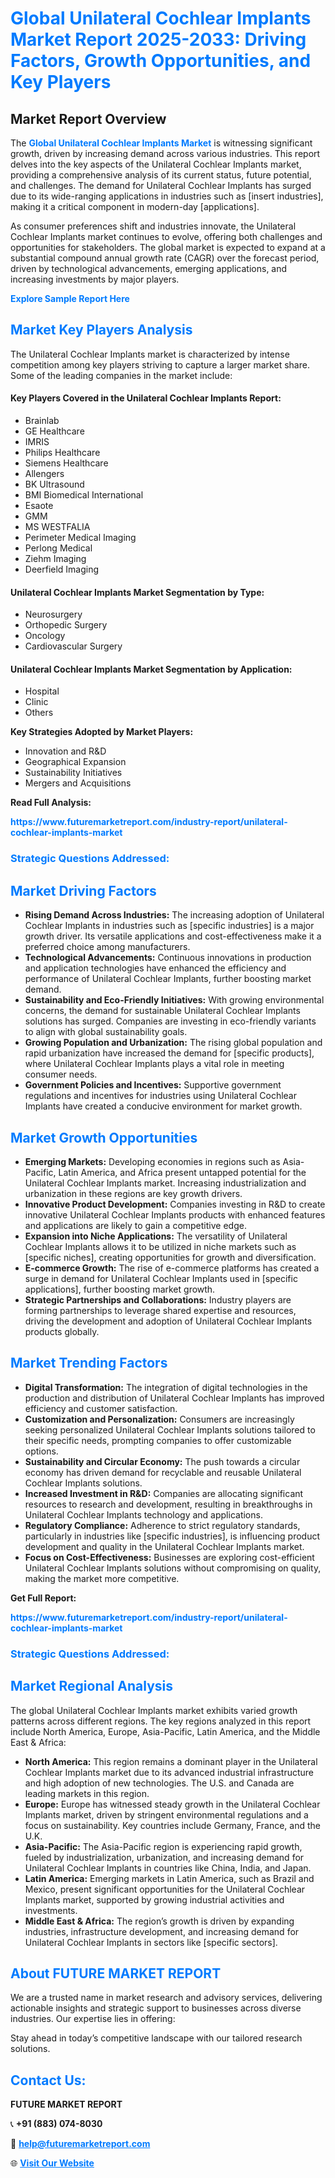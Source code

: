 <h1 style="color: #007BFF;">Global Unilateral Cochlear Implants Market Report 2025-2033: Driving Factors, Growth Opportunities, and Key Players</h1>

<section id="overview">
<h2>Market Report Overview</h2>
<p>The <a href="https://www.futuremarketreport.com/industry-report/unilateral-cochlear-implants-market" style="color: #007BFF; text-decoration: none;"><strong>Global Unilateral Cochlear Implants Market</strong></a> is witnessing significant growth, driven by increasing demand across various industries. This report delves into the key aspects of the Unilateral Cochlear Implants market, providing a comprehensive analysis of its current status, future potential, and challenges. The demand for Unilateral Cochlear Implants has surged due to its wide-ranging applications in industries such as [insert industries], making it a critical component in modern-day [applications].</p>
<p>As consumer preferences shift and industries innovate, the Unilateral Cochlear Implants market continues to evolve, offering both challenges and opportunities for stakeholders. The global market is expected to expand at a substantial compound annual growth rate (CAGR) over the forecast period, driven by technological advancements, emerging applications, and increasing investments by major players.</p>
</section>

<section id="overview">
<p><a href="https://www.futuremarketreport.com/request-sample/reportId=36068" style="color: #007BFF; text-decoration: none;"><strong>Explore Sample Report Here</strong></a></p>
</section>

<section id="key-players">
<h2 style="color: #007BFF;">Market Key Players Analysis</h2>
<p>The Unilateral Cochlear Implants market is characterized by intense competition among key players striving to capture a larger market share. Some of the leading companies in the market include:</p>
<h4>Key Players Covered in the Unilateral Cochlear Implants Report:</h4>
<ul><li>Brainlab</li><li>GE Healthcare</li><li>IMRIS</li><li>Philips Healthcare</li><li>Siemens Healthcare</li><li>Allengers</li><li>BK Ultrasound</li><li>BMI Biomedical International</li><li>Esaote</li><li>GMM</li><li>MS WESTFALIA</li><li>Perimeter Medical Imaging</li><li>Perlong Medical</li><li>Ziehm Imaging</li><li>Deerfield Imaging</li></ul>
<h4>Unilateral Cochlear Implants Market Segmentation by Type:</h4>
<ul><li>Neurosurgery</li><li>Orthopedic Surgery</li><li>Oncology</li><li>Cardiovascular Surgery</li></ul>

<h4>Unilateral Cochlear Implants Market Segmentation by Application:</h4>
<ul><li>Hospital</li><li>Clinic</li><li>Others</li></ul>
<p><strong>Key Strategies Adopted by Market Players:</strong></p>
<ul>
<li>Innovation and R&D</li>
<li>Geographical Expansion</li>
<li>Sustainability Initiatives</li>
<li>Mergers and Acquisitions</li>
</ul>
</section>

<section>
<p><strong>Read Full Analysis: </strong></p><a href="https://www.futuremarketreport.com/industry-report/unilateral-cochlear-implants-market" style="color: #007BFF; text-decoration: none;"><strong>https://www.futuremarketreport.com/industry-report/unilateral-cochlear-implants-market</strong></a>
<h3 style="color: #007BFF;">Strategic Questions Addressed:</h3>
</section>

<section id="driving-factors">
<h2 style="color: #007BFF;">Market Driving Factors</h2>
<ul>
<li><strong>Rising Demand Across Industries:</strong> The increasing adoption of Unilateral Cochlear Implants in industries such as [specific industries] is a major growth driver. Its versatile applications and cost-effectiveness make it a preferred choice among manufacturers.</li>
<li><strong>Technological Advancements:</strong> Continuous innovations in production and application technologies have enhanced the efficiency and performance of Unilateral Cochlear Implants, further boosting market demand.</li>
<li><strong>Sustainability and Eco-Friendly Initiatives:</strong> With growing environmental concerns, the demand for sustainable Unilateral Cochlear Implants solutions has surged. Companies are investing in eco-friendly variants to align with global sustainability goals.</li>
<li><strong>Growing Population and Urbanization:</strong> The rising global population and rapid urbanization have increased the demand for [specific products], where Unilateral Cochlear Implants plays a vital role in meeting consumer needs.</li>
<li><strong>Government Policies and Incentives:</strong> Supportive government regulations and incentives for industries using Unilateral Cochlear Implants have created a conducive environment for market growth.</li>
</ul>
</section>

<section id="growth-opportunities">
<h2 style="color: #007BFF;">Market Growth Opportunities</h2>
<ul>
<li><strong>Emerging Markets:</strong> Developing economies in regions such as Asia-Pacific, Latin America, and Africa present untapped potential for the Unilateral Cochlear Implants market. Increasing industrialization and urbanization in these regions are key growth drivers.</li>
<li><strong>Innovative Product Development:</strong> Companies investing in R&D to create innovative Unilateral Cochlear Implants products with enhanced features and applications are likely to gain a competitive edge.</li>
<li><strong>Expansion into Niche Applications:</strong> The versatility of Unilateral Cochlear Implants allows it to be utilized in niche markets such as [specific niches], creating opportunities for growth and diversification.</li>
<li><strong>E-commerce Growth:</strong> The rise of e-commerce platforms has created a surge in demand for Unilateral Cochlear Implants used in [specific applications], further boosting market growth.</li>
<li><strong>Strategic Partnerships and Collaborations:</strong> Industry players are forming partnerships to leverage shared expertise and resources, driving the development and adoption of Unilateral Cochlear Implants products globally.</li>
</ul>
</section>

<section id="trending-factors">
<h2 style="color: #007BFF;">Market Trending Factors</h2>
<ul>
<li><strong>Digital Transformation:</strong> The integration of digital technologies in the production and distribution of Unilateral Cochlear Implants has improved efficiency and customer satisfaction.</li>
<li><strong>Customization and Personalization:</strong> Consumers are increasingly seeking personalized Unilateral Cochlear Implants solutions tailored to their specific needs, prompting companies to offer customizable options.</li>
<li><strong>Sustainability and Circular Economy:</strong> The push towards a circular economy has driven demand for recyclable and reusable Unilateral Cochlear Implants solutions.</li>
<li><strong>Increased Investment in R&D:</strong> Companies are allocating significant resources to research and development, resulting in breakthroughs in Unilateral Cochlear Implants technology and applications.</li>
<li><strong>Regulatory Compliance:</strong> Adherence to strict regulatory standards, particularly in industries like [specific industries], is influencing product development and quality in the Unilateral Cochlear Implants market.</li>
<li><strong>Focus on Cost-Effectiveness:</strong> Businesses are exploring cost-efficient Unilateral Cochlear Implants solutions without compromising on quality, making the market more competitive.</li>
</ul>
</section>

<section>
<p><strong>Get Full Report: </strong></p><a href="https://www.futuremarketreport.com/industry-report/unilateral-cochlear-implants-market" style="color: #007BFF; text-decoration: none;"><strong>https://www.futuremarketreport.com/industry-report/unilateral-cochlear-implants-market</strong></a>
<h3 style="color: #007BFF;">Strategic Questions Addressed:</h3>
</section>


<section id="regional-analysis">
<h2 style="color: #007BFF;">Market Regional Analysis</h2>
<p>The global Unilateral Cochlear Implants market exhibits varied growth patterns across different regions. The key regions analyzed in this report include North America, Europe, Asia-Pacific, Latin America, and the Middle East & Africa:</p>
<ul>
<li><strong>North America:</strong> This region remains a dominant player in the Unilateral Cochlear Implants market due to its advanced industrial infrastructure and high adoption of new technologies. The U.S. and Canada are leading markets in this region.</li>
<li><strong>Europe:</strong> Europe has witnessed steady growth in the Unilateral Cochlear Implants market, driven by stringent environmental regulations and a focus on sustainability. Key countries include Germany, France, and the U.K.</li>
<li><strong>Asia-Pacific:</strong> The Asia-Pacific region is experiencing rapid growth, fueled by industrialization, urbanization, and increasing demand for Unilateral Cochlear Implants in countries like China, India, and Japan.</li>
<li><strong>Latin America:</strong> Emerging markets in Latin America, such as Brazil and Mexico, present significant opportunities for the Unilateral Cochlear Implants market, supported by growing industrial activities and investments.</li>
<li><strong>Middle East & Africa:</strong> The region’s growth is driven by expanding industries, infrastructure development, and increasing demand for Unilateral Cochlear Implants in sectors like [specific sectors].</li>
</ul>
</section>

<footer>
<h2 style="color: #007BFF;">About FUTURE MARKET REPORT</h2>
<p>We are a trusted name in market research and advisory services, delivering actionable insights and strategic support to businesses across diverse industries. Our expertise lies in offering:</p>

<p>Stay ahead in today’s competitive landscape with our tailored research solutions.</p>

<h2 style="color: #007BFF;">Contact Us:</h2>
<p><strong>FUTURE MARKET REPORT</strong></p>
<p>📞 <strong>+91 (883) 074-8030</strong></p>
<p>📧 <strong><a href="mailto:help@futuremarketreport.com" style="color: #007BFF;">help@futuremarketreport.com</a></strong></p>
<p>🌐 <strong><a href="https://www.futuremarketreport.com/" style="color: #007BFF;">Visit Our Website</a></strong></p>
</footer>